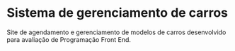 # Sistema de gerenciamento de carros
Site de agendamento e gerenciamento de modelos de carros desenvolvido para avaliação de Programação Front End.
